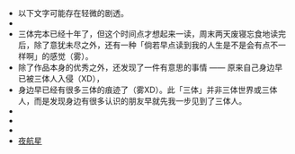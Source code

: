 - 以下文字可能存在轻微的剧透。
-
- 三体完本已经十年了，但这个时间点才想起来一读，周末两天废寝忘食地读完后，除了意犹未尽之外，还有一种「倘若早点读到我的人生是不是会有点不一样啊」的感觉（雾）。
- 除了作品本身的优秀之外，还发现了一件有意思的事情 —— 原来自己身边早已被三体人入侵（XD），
- 身边早已经有很多三体的痕迹了（雾XD）。此「三体」并非三体世界或三体人，而是发现身边有很多认识的朋友早就先我一步见到了三体人。
-
-
-
- [夜航星](https://music.163.com/song?id=1416598057&userid=106483486)